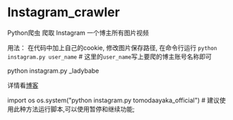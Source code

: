 # Instagram_crawler
Python爬虫 爬取 Instagram 一个博主所有图片视频

用法：
在代码中加上自己的cookie,
修改图片保存路径,
在命令行运行 `python instagram.py user_name`  # 这里的`user_name`写上要爬的博主账号名称即可


python instagram.py _ladybabe

详情看[博客](https://www.linqingmaoer.cn/?p=130)

import os
os.system("python instagram.py tomodaayaka_official") # 建议使用此种方法运行脚本,可以使用暂停和继续功能;
